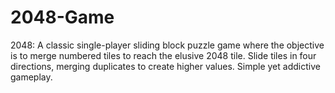 # 2048-Game
2048: A classic single-player sliding block puzzle game where the objective is to merge numbered tiles to reach the elusive 2048 tile. Slide tiles in four directions, merging duplicates to create higher values. Simple yet addictive gameplay.
